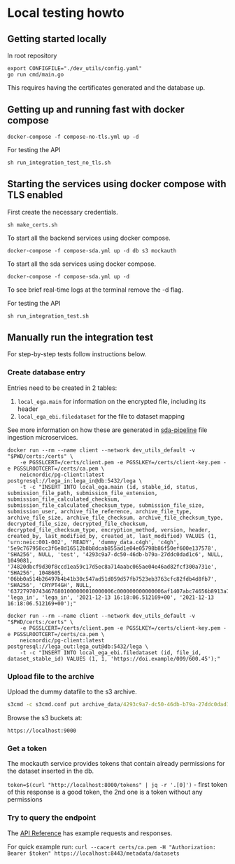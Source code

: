 # Local testing howto

## Getting started locally
In root repository

```
export CONFIGFILE="./dev_utils/config.yaml"
go run cmd/main.go
```

This requires having the certificates generated and the database up.

## Getting up and running fast with docker compose

```command
docker-compose -f compose-no-tls.yml up -d
```

For testing the API

```command
sh run_integration_test_no_tls.sh
```

## Starting the services using docker compose with TLS enabled

First create the necessary credentials.

```command
sh make_certs.sh
```

To start all the backend services using docker compose.

```command
docker-compose -f compose-sda.yml up -d db s3 mockauth
```

To start all the sda services using docker compose.

```command
docker-compose -f compose-sda.yml up -d
```

To see brief real-time logs at the terminal remove the -d flag.

For testing the API

```command
sh run_integration_test.sh
```

## Manually run the integration test

For step-by-step tests follow instructions below.

### Create database entry

Entries need to be created in 2 tables:
1. `local_ega.main` for information on the encrypted file, including its header
2. `local_ega_ebi.filedataset` for the file to dataset mapping

See more information on how these are generated in [sda-pipeline](https://github.com/neicnordic/sda-pipeline) file ingestion microservices.

```
docker run --rm --name client --network dev_utils_default -v "$PWD/certs:/certs" \
	-e PGSSLCERT=/certs/client.pem -e PGSSLKEY=/certs/client-key.pem -e PGSSLROOTCERT=/certs/ca.pem \
	neicnordic/pg-client:latest postgresql://lega_in:lega_in@db:5432/lega \
	-t -c "INSERT INTO local_ega.main (id, stable_id, status, submission_file_path, submission_file_extension, submission_file_calculated_checksum, submission_file_calculated_checksum_type, submission_file_size, submission_user, archive_file_reference, archive_file_type, archive_file_size, archive_file_checksum, archive_file_checksum_type, decrypted_file_size, decrypted_file_checksum, decrypted_file_checksum_type, encryption_method, version, header, created_by, last_modified_by, created_at, last_modified) VALUES (1, 'urn:neic:001-002', 'READY', 'dummy_data.c4gh', 'c4gh', '5e9c767958cc3f6e8d16512b8b8dcab855ad1e04e05798b86f50ef600e137578', 'SHA256', NULL, 'test', '4293c9a7-dc50-46db-b79a-27ddc0dad1c6', NULL, 1049081, '74820dbcf9d30f8ccd1ea59c17d5ec8a714aabc065ae04e46ad82fcf300a731e', 'SHA256', 1048605, '06bb0a514b26497b4b41b30c547ad51d059d57fb7523eb3763cfc82fdb4d8fb7', 'SHA256', 'CRYPT4GH', NULL, '637279707434676801000000010000006c000000000000006af1407abc74656b8913a7d323c4bfd30bf7c8ca359f74ae35357acef29dc5073799e207ec5d022b2601340585ff082565e55fbff5b6cdbbbe6b12a0d0a19ef325a219f8b62344325e22c8d26a8e82e45f053f4dcee10c0ec4bb9e466d5253f139dcd4be', 'lega_in', 'lega_in', '2021-12-13 16:18:06.512169+00', '2021-12-13 16:18:06.512169+00');"

docker run --rm --name client --network dev_utils_default -v "$PWD/certs:/certs" \
	-e PGSSLCERT=/certs/client.pem -e PGSSLKEY=/certs/client-key.pem -e PGSSLROOTCERT=/certs/ca.pem \
	neicnordic/pg-client:latest postgresql://lega_out:lega_out@db:5432/lega \
	-t -c "INSERT INTO local_ega_ebi.filedataset (id, file_id, dataset_stable_id) VALUES (1, 1, 'https://doi.example/009/600.45');"

```

### Upload file to the archive

Upload the dummy datafile to the s3 archive.

```cmd
s3cmd -c s3cmd.conf put archive_data/4293c9a7-dc50-46db-b79a-27ddc0dad1c6 s3://archive/4293c9a7-dc50-46db-b79a-27ddc0dad1c6
```

Browse the s3 buckets at:

```http
https://localhost:9000
```

### Get a token

The mockauth service provides tokens that contain already permissions for the dataset inserted in the db.

`token=$(curl "http://localhost:8000/tokens" | jq -r '.[0]')` - first token of this response is a good token, the 2nd one is a token without any permissions


### Try to query the endpoint

The [API Reference](../docs/API.md) has example requests and responses.

For quick example run: `curl --cacert certs/ca.pem -H "Authorization: Bearer $token" https://localhost:8443/metadata/datasets`